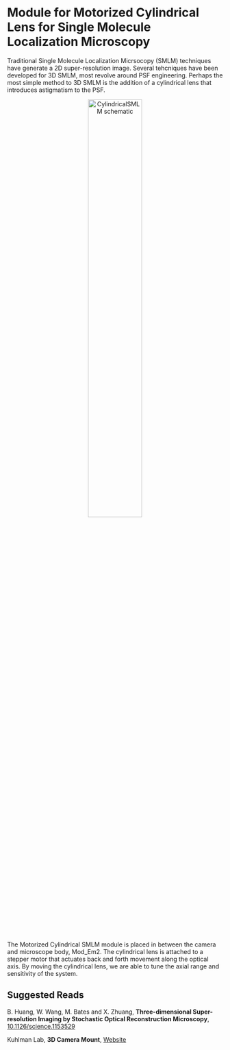 # Module for Motorized Cylindrical Lens for Single Molecule Localization Microscopy

Traditional Single Molecule Localization Micrsocopy (SMLM) techniques have generate a 2D super-resolution image. Several tehcniques have been developed for 3D SMLM, most revolve around PSF engineering. Perhaps the most simple method to 3D SMLM is the addition of a cylindrical lens that introduces astigmatism to the PSF. 


<p align="center">
	<img src="/CylindricalSMLM/images/schematic.png" alt="CylindricalSMLM schematic" width="50%">
</p>



The Motorized Cylindrical SMLM module is placed in between the camera and microscope body, Mod_Em2.  The cylindrical lens is attached to a stepper motor that actuates back and forth movement along the optical axis. By moving the cylindrical lens, we are able to tune the axial range and sensitivity of the system.

## Suggested Reads

B. Huang, W. Wang, M. Bates and X. Zhuang, **Three-dimensional Super-resolution Imaging by Stochastic Optical Reconstruction Microscopy**, [10.1126/science.1153529](https://www.ncbi.nlm.nih.gov/pmc/articles/PMC2633023/?report=classic)

Kuhlman Lab, **3D Camera Mount**, [Website](http://kuhlman.physics.illinois.edu/resources_camera_mount.html)
